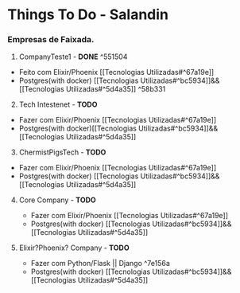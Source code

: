 # Things To Do - Salandin
### Empresas de Faixada.
1. CompanyTeste1 - __DONE__ ^551504
  - Feito com Elixir/Phoenix  [[Tecnologias Utilizadas#^67a19e]]
  - Postgres(with docker) [[Tecnologias Utilizadas#^bc5934]]&&[[Tecnologias Utilizadas#^5d4a35]] ^58b331

2. Tech Intestenet - __TODO__
  - Fazer com Elixir/Phoenix [[Tecnologias Utilizadas#^67a19e]]
  - Postgres(with docker)[[Tecnologias Utilizadas#^bc5934]]&&[[Tecnologias Utilizadas#^5d4a35]]

3. ChermistPigsTech - __TODO__ 
  - Fazer com Elixir/Phoenix [[Tecnologias Utilizadas#^67a19e]]
  - Postgres(with docker) [[Tecnologias Utilizadas#^bc5934]]&&[[Tecnologias Utilizadas#^5d4a35]]

4. Core Company - __TODO__
   - Fazer com Elixir/Phoenix [[Tecnologias Utilizadas#^67a19e]]
   - Postgres(with docker) [[Tecnologias Utilizadas#^bc5934]]&&[[Tecnologias Utilizadas#^5d4a35]]
   
5. Elixir?Phoenix? Company - __TODO__
   - Fazer com Python/Flask || Django ^7e156a
   - Postgres(with docker) [[Tecnologias Utilizadas#^bc5934]]&&[[Tecnologias Utilizadas#^5d4a35]]